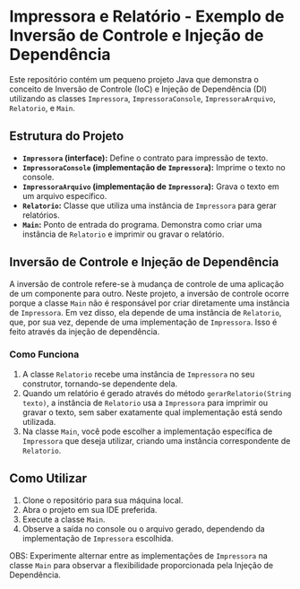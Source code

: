 # Impressora e Relatório - Exemplo de Inversão de Controle e Injeção de Dependência

Este repositório contém um pequeno projeto Java que demonstra o conceito de Inversão de Controle (IoC) e Injeção de Dependência (DI) utilizando as classes `Impressora`, `ImpressoraConsole`, `ImpressoraArquivo`, `Relatorio`, e `Main`.

## Estrutura do Projeto

- **`Impressora` (interface):** Define o contrato para impressão de texto.
- **`ImpressoraConsole` (implementação de `Impressora`):** Imprime o texto no console.
- **`ImpressoraArquivo` (implementação de `Impressora`):** Grava o texto em um arquivo específico.
- **`Relatorio`:** Classe que utiliza uma instância de `Impressora` para gerar relatórios.
- **`Main`:** Ponto de entrada do programa. Demonstra como criar uma instância de `Relatorio` e imprimir ou gravar o relatório.

## Inversão de Controle e Injeção de Dependência

A inversão de controle refere-se à mudança de controle de uma aplicação de um componente para outro. Neste projeto, a inversão de controle ocorre porque a classe `Main` não é responsável por criar diretamente uma instância de `Impressora`. Em vez disso, ela depende de uma instância de `Relatorio`, que, por sua vez, depende de uma implementação de `Impressora`. Isso é feito através da injeção de dependência.

### Como Funciona

1. A classe `Relatorio` recebe uma instância de `Impressora` no seu construtor, tornando-se dependente dela.
2. Quando um relatório é gerado através do método `gerarRelatorio(String texto)`, a instância de `Relatorio` usa a `Impressora` para imprimir ou gravar o texto, sem saber exatamente qual implementação está sendo utilizada.
3. Na classe `Main`, você pode escolher a implementação específica de `Impressora` que deseja utilizar, criando uma instância correspondente de `Relatorio`.

## Como Utilizar

1. Clone o repositório para sua máquina local.
2. Abra o projeto em sua IDE preferida.
3. Execute a classe `Main`.
4. Observe a saída no console ou o arquivo gerado, dependendo da implementação de `Impressora` escolhida.

OBS: Experimente alternar entre as implementações de `Impressora` na classe `Main` para observar a flexibilidade proporcionada pela Injeção de Dependência.
